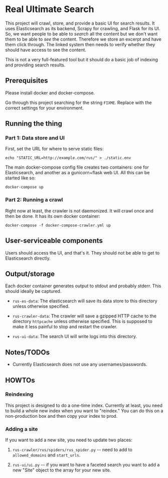 # Real Ultimate Search #

This project will crawl, store, and provide a basic UI for search
results. It uses Elasticsearch as its backend, Scrapy for crawling,
and Flask for its UI.
So, we want people to be able to *search* all the content but we don't
want them to be able to *see* the content. Therefore we store an
excerpt and have them click through. The linked system then needs to
verify whether they should have access to see the content.

This is not a very full-featured tool but it should do a basic job of
indexing and providing search results.

## Prerequisites ##

Please install docker and docker-compose.

Go through this project searching for the string `FIXME`. Replace with
the correct settings for your environment.


## Running the thing ##

### Part 1: Data store and UI ###

First, set the URL for where to serve static files:

    echo "STATIC_URL=http://example.com/rus/" > ./static.env

The main docker-compose config file creates two containers: one for
Elasticsearch, and another as a gunicorn+flask web UI. All this can be
started like so:

    docker-compose up

### Part 2: Running a crawl ###

Right now at least, the crawler is not daemonized. It will crawl once
and then be done. It has its own docker container:

    docker-compose -f docker-compose-crawler.yml up

## User-serviceable components ##

Users should access the UI, and that's it. They should not be able to
get to Elasticsearch directly.


## Output/storage ##

Each docker container generates output to stdout and probably stderr.
This should ideally be captured.

* `rus-es-data`: The elasticsearch will save its data store to this directory
unless otherwise specified.

* `rus-crawler-data`: The crawler will save a gzipped HTTP cache to the directory
`httpcache` unless otherwise specified. This is supposed to make it
less painful to stop and restart the crawler.

* `rus-ui-data`: The search UI will write logs into this directory.

## Notes/TODOs ##

* Currently Elasticsearch does not use any usernames/passwords.

## HOWTOs ##

### Reindexing ###

This project is designed to do a one-time index. Currently at least,
you need to build a whole new index when you want to "reindex." You
can do this on a non-production box and then copy your index to prod.

### Adding a site ###

If you want to add a new site, you need to update two places:

1. `rus-crawler/rus/spiders/rus_spider.py` -- need to add to
   `allowed_domains` and `start_urls`.
   
2. `rus-ui/ui.py` -- if you want to have a faceted search you want to
   add a new "Site" object to the array for your new site.




